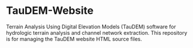 # TauDEM-Website
Terrain Analysis Using Digital Elevation Models (TauDEM) software for hydrologic terrain analysis and channel network extraction.  This repository is for managing the TauDEM website HTML source files. 
